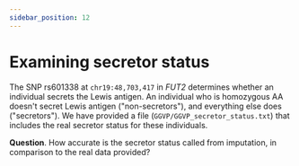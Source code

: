```yaml
---
sidebar_position: 12
---
```


# Examining secretor status

The SNP rs601338 at `chr19:48,703,417` in *FUT2* determines whether an individual secrets the Lewis
antigen. An individual who is homozygous AA doesn't secret Lewis antigen ("non-secretors"), and
everything else does ("secretors"). We have provided a file
(`GGVP/GGVP_secretor_status.txt`) that includes the real secretor status for these individuals.

**Question**. How accurate is the secretor status called from imputation, in comparison to the real data provided?

